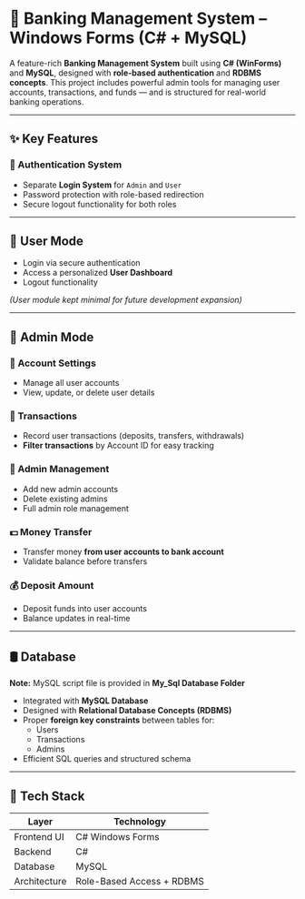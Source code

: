# 🏦 Banking Management System – Windows Forms (C# + MySQL)

A feature-rich **Banking Management System** built using **C# (WinForms)** and **MySQL**, designed with **role-based authentication** and **RDBMS concepts**. This project includes powerful admin tools for managing user accounts, transactions, and funds — and is structured for real-world banking operations.

---

## ✨ Key Features

### 🔐 Authentication System
- Separate **Login System** for `Admin` and `User`
- Password protection with role-based redirection
- Secure logout functionality for both roles

---

## 👤 User Mode
- Login via secure authentication
- Access a personalized **User Dashboard**
- Logout functionality

*(User module kept minimal for future development expansion)*

---

## 👑 Admin Mode

### 📁 Account Settings
- Manage all user accounts
- View, update, or delete user details

### 💸 Transactions
- Record user transactions (deposits, transfers, withdrawals)
- **Filter transactions** by Account ID for easy tracking

### 👥 Admin Management
- Add new admin accounts
- Delete existing admins
- Full admin role management

### 💵 Money Transfer
- Transfer money **from user accounts to bank account**
- Validate balance before transfers

### 💰 Deposit Amount
- Deposit funds into user accounts
- Balance updates in real-time

---

## 🛢️ Database

**Note:** MySQL script file is provided in **My_Sql Database Folder**
- Integrated with **MySQL Database**
- Designed with **Relational Database Concepts (RDBMS)**
- Proper **foreign key constraints** between tables for:
  - Users
  - Transactions
  - Admins
- Efficient SQL queries and structured schema

---

## 🔧 Tech Stack

| Layer        | Technology         |
|--------------|--------------------|
| Frontend UI  | C# Windows Forms   |
| Backend      | C#                 |
| Database     | MySQL              |
| Architecture | Role-Based Access + RDBMS |
